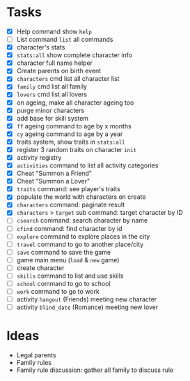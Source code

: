 # Tasks

- [x] Help command show `help`
- [ ] List command `list` all commands
- [x] character's stats
- [x] `stats:all` show complete character info
- [x] character full name helper
- [x] Create parents on birth event
- [x] `characters` cmd list all character list
- [x] `family` cmd list all family
- [x] `lovers` cmd list all lovers
- [x] on ageing, make all character ageing too
- [x] purge minor characters
- [x] add base for skill system
- [x] `ff` ageing command to age by x months
- [x] `cy` ageing command to age by a year
- [x] traits system, show traits in `stats:all`
- [x] register 3 random traits on character `init`
- [x] activity registry
- [x] `activities` command to list all activity categories
- [x] Cheat "Summon a Friend"
- [x] Cheat "Summon a Lover"
- [x] `traits` command: see player's traits  
- [x] populate the world with characters on create
- [x] `characters` command: paginate result  
- [x] `characters` > `target` sub command: target character by ID  
- [ ] `csearch` command: search character by name
- [ ] `cfind` command: find character by id
- [ ] `explore` command to explore places in the city
- [ ] `travel` command to go to another place/city
- [ ] `save` command to save the game
- [ ] game main menu (`load` & `new` game)
- [ ] create character
- [ ] `skills` command to list and use skills
- [ ] `school` command to go to school
- [ ] `work` command to go to work
- [ ] activity `hangout` (Friends) meeting new character
- [ ] activity `blind_date` (Romance) meeting new lover

# Ideas

- Legal parents
- Family rules
- Family rule discussion: gather all family to discuss rule